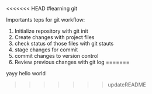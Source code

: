 <<<<<<< HEAD
#learning git


Importants teps for git workflow:

1. Initialize repository with git init
2. Create changes with project files
3. check status of those files with git stauts
4. stage changes for commit
5. commit changes to version control
6. Review previous changes with git log
=======

yayy
hello world
>>>>>>> updateREADME
